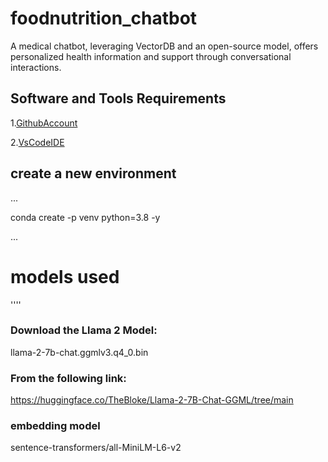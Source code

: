 # foodnutrition_chatbot
A medical chatbot, leveraging VectorDB and an open-source model, offers personalized health information and support through conversational interactions.


## Software and Tools Requirements

  1.[GithubAccount](https://github.com/)

  2.[VsCodeIDE](https://code.visualstudio.com/)

  


## create a new environment

...

conda create -p venv python=3.8 -y

...


# models used

''''
### Download the Llama 2 Model:

llama-2-7b-chat.ggmlv3.q4_0.bin


### From the following link:
https://huggingface.co/TheBloke/Llama-2-7B-Chat-GGML/tree/main



### embedding model

sentence-transformers/all-MiniLM-L6-v2